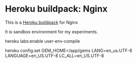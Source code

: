Heroku buildpack: Nginx
=======================

This is a [Heroku buildpack](http://devcenter.heroku.com/articles/buildpack) for Nginx

It is sandbox environment for my experiments.

heroku labs:enable user-env-compile

heroku config:set GEM_HOME=/app/gems LANG=en_us.UTF-8 LANGUAGE=en_US.UTF-8  LC_ALL=en_US.UTF-8
